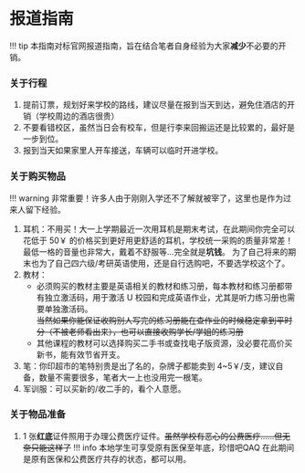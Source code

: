 # 报道指南

!!! tip
    本指南对标官网报道指南，旨在结合笔者自身经验为大家**减少**不必要的开销。

### 关于行程
1. 提前订票，规划好来学校的路线，建议尽量在报到当天到达，避免住酒店的开销（学校周边的酒店很贵）
2. 不要看错校区，虽然当日会有校车，但是行李来回搬运还是比较累的，最好是一步到位。
3. 报到当天如果家里人开车接送，车辆可以临时开进学校。

### 关于购买物品
!!! warning
    非常重要！许多人由于刚刚入学还不了解就被宰了，这里也是作为过来人留下经验。

1. 耳机：不用买！大一上学期最近一次用耳机是期末考试，在此期间你完全可以花低于 50￥ 的价格买到更好用更舒适的耳机，学校统一采购的质量非常差！最低一格的音量也非常大，戴着不舒服等...完全就是**坑钱**。
为了自己将来的期末也为了自己四六级/考研英语使用，还是自行选购吧，不要选学校这个了。
2. 教材：
    * 必须购买的教材主要是英语相关的教材和练习册，每本教材和练习册都带有独立激活码，用于激活 U 校园和完成英语作业，尤其是听力练习册也需要单独激活码。  
    ~~当然如果你能保证收购别人写完的练习册能在查作业的时候稳定拿到平时分（不被老师看出来），也可以直接收购学长/学姐的练习册~~
    * 其他课程的教材可以选择购买二手书或查找电子版资源，没必要花高价买新书，能有效节省开支。
3. 笔：你印超市的笔特别贵是出了名的，杂牌子都能卖到 4~5￥/支，建议自备，数量不需要很多，笔者大一上也没用完一根笔。
4. 军训服：可以买新的/收二手的，看个人意愿。

### 关于物品准备
1. 1 张**红底**证件照用于办理公费医疗证件。~~虽然学校有恶心的公费医疗……但无奈只能这样了~~
!!! info
    本地学生可享受原有医保至年底，珍惜吧QAQ
    在此期间是原有医保和公费医疗共存的状态，都可以用。